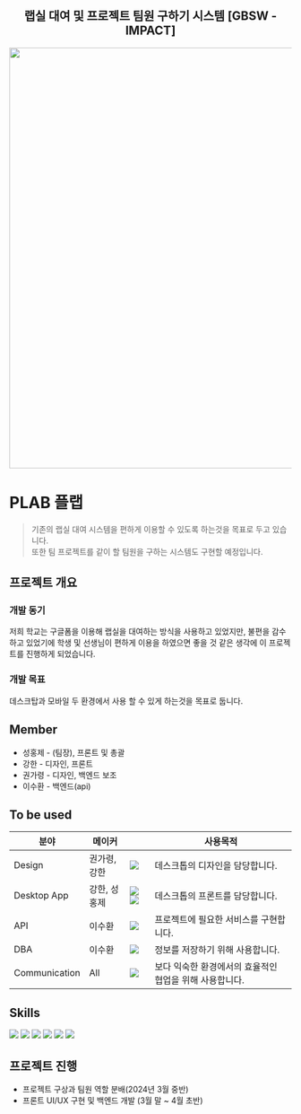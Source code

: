 <div align="center">
  
  ## 랩실 대여 및 프로젝트 팀원 구하기 시스템 [GBSW - IMPACT]
  <!-- 세계에 영향을 미치는 팀, 임팩트입니다. -->
  <img width="750" src="https://github.com/gbsw-impact/.github/assets/109652025/9ae1dc7d-e27d-4ca2-9e38-3aef6baa337d">

  
</div>

# PLAB 플랩
> 기존의 랩실 대여 시스템을 편하게 이용할 수 있도록 하는것을 목표로 두고 있습니다. </br>
> 또한 팀 프로젝트를 같이 할 팀원을 구하는 시스템도 구현할 예정입니다.

## 프로젝트 개요

### 개발 동기
저희 학교는 구글폼을 이용해 랩실을 대여하는 방식을 사용하고 있었지만, 불편을 감수하고 있었기에 학생 및 선생님이 편하게 이용을 하였으면 좋을 것 같은 생각에 이 프로젝트를 진행하게 되었습니다.

### 개발 목표
데스크탑과 모바일 두 환경에서 사용 할 수 있게 하는것을 목표로 둡니다.

## Member
* 성홍제 - (팀장), 프론트 및 총괄 
* 강한 - 디자인, 프론트
* 권가령 - 디자인, 백엔드 보조 
* 이수환 - 백엔드(api)

## To be used

| 분야 | 메이커 |  | 사용목적 |
| ------------- | ---------------------- | -------------------------- | ---------------- |
| Design  | 권가령, 강한 | <img src="https://img.shields.io/badge/figma-F24E1E?style=flat-square&logo=figma&logoColor=white"/>| 데스크톱의 디자인을 담당합니다. |
| Desktop App | 강한, 성홍제 |<img src="https://img.shields.io/badge/React-61DAFB?style=flat-square&logo=React&logoColor=white"/> <img src="https://img.shields.io/badge/Vite-646CFF?style=flat-square&logo=Vite&logoColor=white"/>  | 데스크톱의 프론트를 담당합니다. |
| API | 이수환 |  <a href="https://nestjs.com/"><img src="https://img.shields.io/badge/NestJS-E0234E?style=flat-square&logo=NestJS&logoColor=white"/></a>| 프로젝트에 필요한 서비스를 구현합니다. |
| DBA | 이수환  | <a href="https://www.mysql.com/"><img src="https://img.shields.io/badge/MySql-4479A1?style=flat-square&logo=MySql&logoColor=white"/></a> | 정보를 저장하기 위해 사용합니다. |
| Communication | All | <a href="https://discord.com/"><img src="https://img.shields.io/badge/Discord-5865F2?style=flat-square&logo=Discord&logoColor=white"/></a> | 보다 익숙한 환경에서의 효율적인 협업을 위해 사용합니다. |

## Skills
<a href=""><img src="https://img.shields.io/badge/React-61DAFB?style=for-the-badge&logo=React&logoColor=white"/></a>
<a href=""><img src="https://img.shields.io/badge/figma-F24E1E?style=for-the-badge&logo=figma&logoColor=white"/></a>
<a href="https://nodejs.org/en/"><img src="https://img.shields.io/badge/Node.js-339933?style=for-the-badge&logo=Node.js&logoColor=white"/></a>
<a href="https://www.typescriptlang.org/"><img src="https://img.shields.io/badge/TypeScript-3178C6?style=for-the-badge&logo=TypeScript&logoColor=white"/></a>
<a href="https://nestjs.com/"><img src="https://img.shields.io/badge/NestJS-E0234E?style=for-the-badge&logo=NestJS&logoColor=white"/></a>
<a href="https://www.mysql.com/"><img src="https://img.shields.io/badge/MySql-4479A1?style=for-the-badge&logo=MySql&logoColor=white"/></a>

## 프로젝트 진행
* 프로젝트 구상과 팀원 역할 분배(2024년 3월 중반)
* 프론트 UI/UX 구현 및 백엔드 개발 (3월 말 ~ 4월 초반)
     
